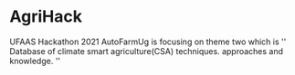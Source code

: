 # AgriHack
UFAAS Hackathon 2021
 AutoFarmUg is focusing on theme two which is '' Database of climate smart agriculture(CSA) techniques. approaches and knowledge. ''
